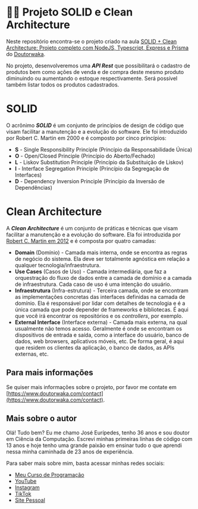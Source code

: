 # 🙋‍♂️ Projeto SOLID e Clean Architecture

Neste repositório encontra-se o projeto criado na aula [SOLID + Clean Architecture: Projeto completo com NodeJS, Typescript, Express e Prisma](https://youtu.be/vkcTw9jgDTw) do [Doutorwaka](https://www.youtube.com/@doutorwaka).

No projeto, desenvolveremos uma ***API Rest*** que possibilitará o cadastro de produtos bem como ações de venda e de compra deste mesmo produto diminuindo ou aumentando o estoque respectivamente. Será possível também listar todos os produtos cadastrados.

# SOLID

O acrônimo ***SOLID*** é um conjunto de princípios de design de código que visam facilitar a manutenção e a evolução do software. Ele foi introduzido por Robert C. Martin em 2000 e é composto por cinco princípios:

- **S** - Single Responsibility Principle (Princípio da Responsabilidade Única)
- **O** - Open/Closed Principle (Princípio do Aberto/Fechado)
- **L** - Liskov Substitution Principle (Princípio da Substituição de Liskov)
- **I** - Interface Segregation Principle (Princípio da Segregação de Interfaces)
- **D** - Dependency Inversion Principle (Princípio da Inversão de Dependências)

# Clean Architecture

A ***Clean Architecture*** é um conjunto de práticas e técnicas que visam facilitar a manutenção e a evolução do software. Ela foi introduzida por [Robert C. Martin em 2012](https://blog.cleancoder.com/uncle-bob/2012/08/13/the-clean-architecture.html) e é composta por quatro camadas:

- **Domain** (Domínio) - Camada mais interna, onde se encontra as regras de negócio do sistema. Ela deve ser totalmente agnóstica em relação a qualquer tecnologia/infraestrutura.
- **Use Cases** (Casos de Uso) - Camada intermediária, que faz a orquestração do fluxo de dados entre a camada de domínio e a camada de infraestrutura. Cada caso de uso é uma intenção do usuário.
- **Infraestrutura** (Infra-estrutura) - Terceira camada, onde se encontram as implementações concretas das interfaces definidas na camada de domínio. Ela é responsável por lidar com detalhes de tecnologia e é a única camada que pode depender de frameworks e bibliotecas. É aqui que você irá encontrar os repositórios e os *controllers*, por exemplo.
- **External Interface** (Interface externa) - Camada mais externa, na qual usualmente não temos acesso. Geralmente é onde se encontram os dispositivos de entrada e saída, como a interface do usuário, banco de dados, web browsers, aplicativos móveis, etc. De forma geral, é aqui que residem os clientes da aplicação, o banco de dados, as APIs externas, etc.

## Para mais informações
Se quiser mais informações sobre o projeto, por favor me contate em [https://www.doutorwaka.com/contact](https://www.doutorwaka.com/contact).

## Mais sobre o autor

Olá! Tudo bem? Eu me chamo José Eurípedes, tenho 36 anos e sou doutor em Ciência da Computação. Escrevi minhas primeiras linhas de código com 13 anos e hoje tenho uma grande paixão em ensinar tudo o que aprendi nessa minha caminhada de 23 anos de experiência.

Para saber mais sobre mim, basta acessar minhas redes sociais:
  - [Meu Curso de Programação](https://www.doutorwaka.com/)
  - [YouTube](https://www.youtube.com/@doutorwaka)
  - [Instagram](https://instagram.com/doutorwaka)
  - [TikTok](https://www.tiktok.com/@doutorwaka)
  - [Site Pessoal](https://www.doutorwaka.com/)
